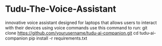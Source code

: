 # Tudu-The-Voice-Assistant
innovative voice assistant designed for laptops that allows users to interact with their devices using voice commands
use this command to run:
git clone https://github.com/yourusername/tudu-ai-companion.git
cd tudu-ai-companion
pip install -r requirements.txt
